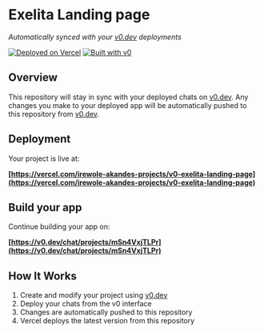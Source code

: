 # Exelita Landing page

*Automatically synced with your [v0.dev](https://v0.dev) deployments*

[![Deployed on Vercel](https://img.shields.io/badge/Deployed%20on-Vercel-black?style=for-the-badge&logo=vercel)](https://vercel.com/irewole-akandes-projects/v0-exelita-landing-page)
[![Built with v0](https://img.shields.io/badge/Built%20with-v0.dev-black?style=for-the-badge)](https://v0.dev/chat/projects/mSn4VxjTLPr)

## Overview

This repository will stay in sync with your deployed chats on [v0.dev](https://v0.dev).
Any changes you make to your deployed app will be automatically pushed to this repository from [v0.dev](https://v0.dev).

## Deployment

Your project is live at:

**[https://vercel.com/irewole-akandes-projects/v0-exelita-landing-page](https://vercel.com/irewole-akandes-projects/v0-exelita-landing-page)**

## Build your app

Continue building your app on:

**[https://v0.dev/chat/projects/mSn4VxjTLPr](https://v0.dev/chat/projects/mSn4VxjTLPr)**

## How It Works

1. Create and modify your project using [v0.dev](https://v0.dev)
2. Deploy your chats from the v0 interface
3. Changes are automatically pushed to this repository
4. Vercel deploys the latest version from this repository